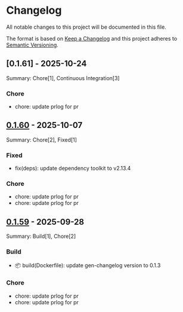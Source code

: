 <!-- LTex: Enabled=false -->
# Changelog

All notable changes to this project will be documented in this file.

The format is based on [Keep a Changelog](https://keepachangelog.com/en/1.0.0/) and this project adheres to [Semantic Versioning](https://semver.org/spec/v2.0.0.html).

## [0.1.61] - 2025-10-24

Summary: Chore[1], Continuous Integration[3]

### Chore

 - chore: update prlog for pr

## [0.1.60] - 2025-10-07

Summary: Chore[2], Fixed[1]

### Fixed

 - fix(deps): update dependency toolkit to v2.13.4

### Chore

 - chore: update prlog for pr
 - chore: update prlog for pr

## [0.1.59] - 2025-09-28

Summary: Build[1], Chore[2]

### Build

 - 📦 build(Dockerfile): update gen-changelog version to 0.1.3

### Chore

 - chore: update prlog for pr
 - chore: update prlog for pr

[Unreleased]: https://github.com/jerus-org/ci-container/compare/v0.1.60...HEAD
[0.1.60]: https://github.com/jerus-org/ci-container/compare/v0.1.59...v0.1.60
[0.1.59]: https://github.com/jerus-org/ci-container/compare/v0.1.58...v0.1.59

